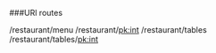 
###URl routes

/restaurant/menu
/restaurant/<pk:int>
/restaurant/tables
/restaurant/tables/<pk:int>
